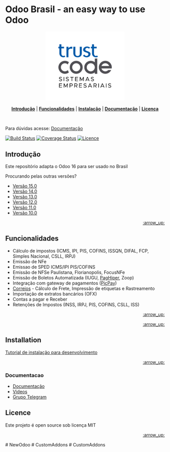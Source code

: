 Odoo Brasil - an easy way to use Odoo
============================================

<p align="center">
<a name="top" href="http://bonamaison.com/"><img src="https://github.com/Trust-Code/odoo-brasil/raw/12.0/icon.png" width="250"></a>
</p>

<p align="center">
<b><a href="#introducao">Introdução</a></b>
|
<b><a href="#funcionalidades">Funcionalidades</a></b>
|
<b><a href="#installation">Instalação</a></b>
|
<b><a href="#Documentacao">Documentação</a></b>
|
<b><a href="#licenca">Licença</a></b>
</p>

<br>

Para dúvidas acesse: [Documentação](http://www.odoo-next.com.br/my/documents/)

[![Build Status](https://travis-ci.org/Trust-Code/odoo-brasil.svg?branch=16.0)](https://travis-ci.org/Trust-Code/odoo-brasil)
[![Coverage Status](https://coveralls.io/repos/github/Trust-Code/odoo-brasil/badge.svg?branch=16.0)](https://coveralls.io/github/Trust-Code/odoo-brasil?branch=16.0)
[![Licence](https://img.shields.io/badge/license-MIT-blue.svg?style=flat-square)](https://img.shields.io/badge/license-MIT-blue.svg?style=flat-square)



## Introdução

Este repositório adapta o Odoo 16 para ser usado no Brasil

Procurando pelas outras versões?
* [Versão 15.0](https://github.com/Trust-Code/odoo-brasil/tree/15.0)
* [Versão 14.0](https://github.com/Trust-Code/odoo-brasil/tree/14.0)
* [Versão 13.0](https://github.com/Trust-Code/odoo-brasil/tree/13.0)
* [Versão 12.0](https://github.com/Trust-Code/odoo-brasil/tree/12.0)
* [Versão 11.0](https://github.com/Trust-Code/odoo-brasil/tree/11.0)
* [Versão 10.0](https://github.com/Trust-Code/odoo-brasil/tree/10.0)



<p align="right"><a href="#top">:arrow_up:</a></p>

## Funcionalidades

* Cálculo de impostos (ICMS, IPI, PIS, COFINS, ISSQN, DIFAL, FCP, Simples Nacional, CSLL, IRPJ)
* Emissão de NFe
* Emissao de SPED ICMS/IPI PIS/COFINS
* Emissão de NFSe Paulistana, Florianopolis, FocusNFe
* Emissão de Boletos Automatizada (IUGU, [PagHiper](https://github.com/Code-137/odoo-apps), Zoop)
* Integração com gateway de pagamentos ([PicPay](https://github.com/Code-137/odoo-apps))
* [Correios](https://github.com/Code-137/odoo-apps) - Cálculo de Frete, Impressão de etiquetas e Rastreamento
* Importação de extratos bancários (OFX)
* Contas a pagar e Receber
* Retenções de Impostos (INSS, IRPJ, PIS, COFINS, CSLL, ISS)

<p align="right"><a href="#top">:arrow_up:</a></p>


<p align="right"><a href="#top">:arrow_up:</a></p>

## Installation

<a href="https://github.com/Trust-Code/Tutorial-Instalacao">Tutorial de instalação para desenvolvimento</a>

<p align="right"><a href="#top">:arrow_up:</a></p>


### Documentacao

* [Documentação](https://sistema.trustcode.com.br/my/documents/)
* [Videos](https://sistema.trustcode.com.br/my/documents?categoria=4)
* [Grupo Telegram](http://t.me/OdooBrasilOficial)


## Licence

Este projeto é open source sob licença MIT

<p align="right"><a href="#top">:arrow_up:</a></p>
# NewOdoo
# CustomAddons
# CustomAddons
